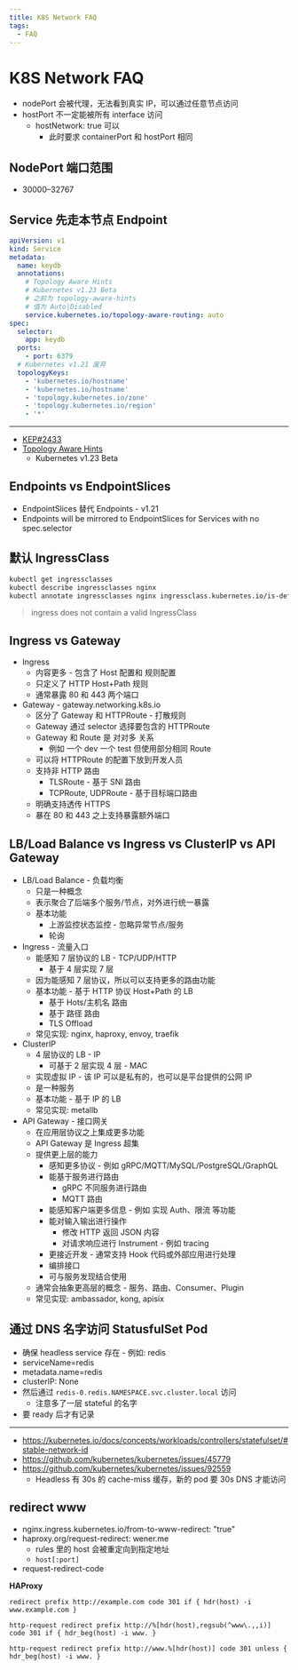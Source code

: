 ```yaml
---
title: K8S Network FAQ
tags:
  - FAQ
---
```


# K8S Network FAQ

- nodePort 会被代理，无法看到真实 IP，可以通过任意节点访问
- hostPort 不一定能被所有 interface 访问
  - hostNetwork: true 可以
    - 此时要求 containerPort 和 hostPort 相同

## NodePort 端口范围

- 30000–32767

## Service 先走本节点 Endpoint

```yaml
apiVersion: v1
kind: Service
metadata:
  name: keydb
  annotations:
    # Topology Aware Hints
    # Kubernetes v1.23 Beta
    # 之前为 topology-aware-hints
    # 值为 Auto|Disabled
    service.kubernetes.io/topology-aware-routing: auto
spec:
  selector:
    app: keydb
  ports:
    - port: 6379
  # Kubernetes v1.21 废弃
  topologyKeys:
    - 'kubernetes.io/hostname'
    - 'kubernetes.io/hostname'
    - 'topology.kubernetes.io/zone'
    - 'topology.kubernetes.io/region'
    - '*'
```

---

- [KEP#2433](https://github.com/kubernetes/enhancements/blob/master/keps/sig-network/2433-topology-aware-hints/README.md)
- [Topology Aware Hints](https://kubernetes.io/docs/concepts/services-networking/topology-aware-hints/)
  - Kubernetes v1.23 Beta

## Endpoints vs EndpointSlices

- EndpointSlices 替代 Endpoints - v1.21
- Endpoints will be mirrored to EndpointSlices for Services with no spec.selector

## 默认 IngressClass

```bash
kubectl get ingressclasses
kubectl describe ingressclasses nginx
kubectl annotate ingressclasses nginx ingressclass.kubernetes.io/is-default-class=true
```

> ingress does not contain a valid IngressClass

## Ingress vs Gateway

- Ingress
  - 内容更多 - 包含了 Host 配置和 规则配置
  - 只定义了 HTTP Host+Path 规则
  - 通常暴露 80 和 443 两个端口
- Gateway - gateway.networking.k8s.io
  - 区分了 Gateway 和 HTTPRoute - 打散规则
  - Gateway 通过 selector 选择要包含的 HTTPRoute
  - Gateway 和 Route 是 对对多 关系
    - 例如 一个 dev 一个 test 但使用部分相同 Route
  - 可以将 HTTPRoute 的配置下放到开发人员
  - 支持非 HTTP 路由
    - TLSRoute - 基于 SNI 路由
    - TCPRoute, UDPRoute - 基于目标端口路由
  - 明确支持透传 HTTPS
  - 暴在 80 和 443 之上支持暴露额外端口

## LB/Load Balance vs Ingress vs ClusterIP vs API Gateway

- LB/Load Balance - 负载均衡
  - 只是一种概念
  - 表示聚合了后端多个服务/节点，对外进行统一暴露
  - 基本功能
    - 上游监控状态监控 - 忽略异常节点/服务
    - 轮询
- Ingress - 流量入口
  - 能感知 7 层协议的 LB - TCP/UDP/HTTP
    - 基于 4 层实现 7 层
  - 因为能感知 7 层协议，所以可以支持更多的路由功能
  - 基本功能 - 基于 HTTP 协议 Host+Path 的 LB
    - 基于 Hots/主机名 路由
    - 基于 路径 路由
    - TLS Offload
  - 常见实现: nginx, haproxy, envoy, traefik
- ClusterIP
  - 4 层协议的 LB - IP
    - 可基于 2 层实现 4 层 - MAC
  - 实现虚拟 IP - 该 IP 可以是私有的，也可以是平台提供的公网 IP
  - 是一种服务
  - 基本功能 - 基于 IP 的 LB
  - 常见实现: metallb
- API Gateway - 接口网关
  - 在应用层协议之上集成更多功能
  - API Gateway 是 Ingress 超集
  - 提供更上层的能力
    - 感知更多协议 - 例如 gRPC/MQTT/MySQL/PostgreSQL/GraphQL
    - 能基于服务进行路由
      - gRPC 不同服务进行路由
      - MQTT 路由
    - 能感知客户端更多信息 - 例如 实现 Auth、限流 等功能
    - 能对输入输出进行操作
      - 修改 HTTP 返回 JSON 内容
      - 对请求响应进行 Instrument - 例如 tracing
    - 更接近开发 - 通常支持 Hook 代码或外部应用进行处理
    - 编排接口
    - 可与服务发现结合使用
  - 通常会抽象更高层的概念 - 服务、路由、Consumer、Plugin
  - 常见实现: ambassador, kong, apisix

## 通过 DNS 名字访问 StatusfulSet Pod

- 确保 headless service 存在 - 例如: redis
- serviceName=redis
- metadata.name=redis
- clusterIP: None
- 然后通过 `redis-0.redis.NAMESPACE.svc.cluster.local` 访问
  - 注意多了一层 stateful 的名字
- 要 ready 后才有记录

---

- https://kubernetes.io/docs/concepts/workloads/controllers/statefulset/#stable-network-id
- https://github.com/kubernetes/kubernetes/issues/45779
- https://github.com/kubernetes/kubernetes/issues/92559
  - Headless 有 30s 的 cache-miss 缓存，新的 pod 要 30s DNS 才能访问

## redirect www

- nginx.ingress.kubernetes.io/from-to-www-redirect: "true"
- haproxy.org/request-redirect: wener.me
  - rules 里的 host 会被重定向到指定地址
  - `host[:port]`
- request-redirect-code

**HAProxy**

```
redirect prefix http://example.com code 301 if { hdr(host) -i www.example.com }

http-request redirect prefix http://%[hdr(host),regsub(^www\.,,i)] code 301 if { hdr_beg(host) -i www. }

http-request redirect prefix http://www.%[hdr(host)] code 301 unless { hdr_beg(host) -i www. }
```
